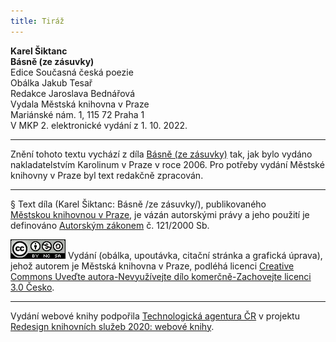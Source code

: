 ```yaml
---
title: Tiráž
---
```


**Karel Šiktanc    
Básně (ze zásuvky)**  
Edice Současná česká poezie  
Obálka Jakub Tesař  
Redakce Jaroslava Bednářová  
Vydala Městská knihovna v Praze  
Mariánské nám. 1, 115 72 Praha 1  
V MKP 2. elektronické vydání z 1. 10. 2022.

***

Znění tohoto textu vychází z díla [Básně (ze zásuvky)](https://search.mlp.cz/cz/titul/paralipomena/2566418/#/getPodobneTituly=deskriptory-eq:138-amp:key-eq:2566418) tak, jak bylo vydáno nakladatelstvím Karolinum v Praze v roce 2006. Pro potřeby vydání Městské knihovny v Praze byl text redakčně zpracován.

***

§
Text díla (Karel Šiktanc: Básně /ze zásuvky/), publikovaného [Městskou knihovnou v Praze](https://www.mlp.cz/cz/), je vázán autorskými právy a jeho použití je definováno [Autorským zákonem](https://www.mkcr.cz/predpisy-zakonu-709.html) č. 121/2000 Sb.

[![](./resources/image001.jpg)](http://creativecommons.org/licenses/by-nc-sa/3.0/cz/)
Vydání (obálka, upoutávka, citační stránka a grafická úprava), jehož autorem je Městská knihovna v Praze, podléhá licenci [Creative Commons Uveďte autora-Nevyužívejte dílo komerčně-Zachovejte licenci 3.0 Česko](https://creativecommons.org/licenses/by-nc-sa/3.0/cz/).

***

Vydání webové knihy podpořila [Technologická agentura ČR](https://www.tacr.cz/) v projektu [Redesign knihovních služeb 2020: webové knihy](https://starfos.tacr.cz/cs/project/TL04000391).